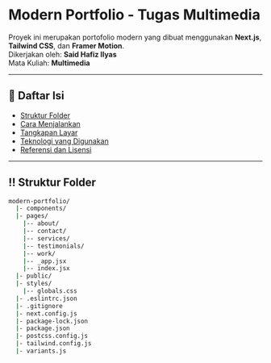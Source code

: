 <a name="readme-top"></a>

# Modern Portfolio - Tugas Multimedia

Proyek ini merupakan portofolio modern yang dibuat menggunakan **Next.js**, **Tailwind CSS**, dan **Framer Motion**.  
Dikerjakan oleh: **Said Hafiz Ilyas**  
Mata Kuliah: **Multimedia**

---

## :notebook: Daftar Isi

- [Struktur Folder](#bangbang-struktur-folder)
- [Cara Menjalankan](#toolbox-cara-menjalankan)
- [Tangkapan Layar](#camera-tangkapan-layar)
- [Teknologi yang Digunakan](#gear-teknologi-yang-digunakan)
- [Referensi dan Lisensi](#gem-referensi-dan-lisensi)

---

## :bangbang: Struktur Folder

```bash
modern-portfolio/
  |- components/
  |- pages/
    |-- about/
    |-- contact/
    |-- services/
    |-- testimonials/
    |-- work/
    |-- _app.jsx
    |-- index.jsx
  |- public/
  |- styles/
    |-- globals.css
  |- .eslintrc.json
  |- .gitignore
  |- next.config.js
  |- package-lock.json
  |- package.json
  |- postcss.config.js
  |- tailwind.config.js
  |- variants.js
